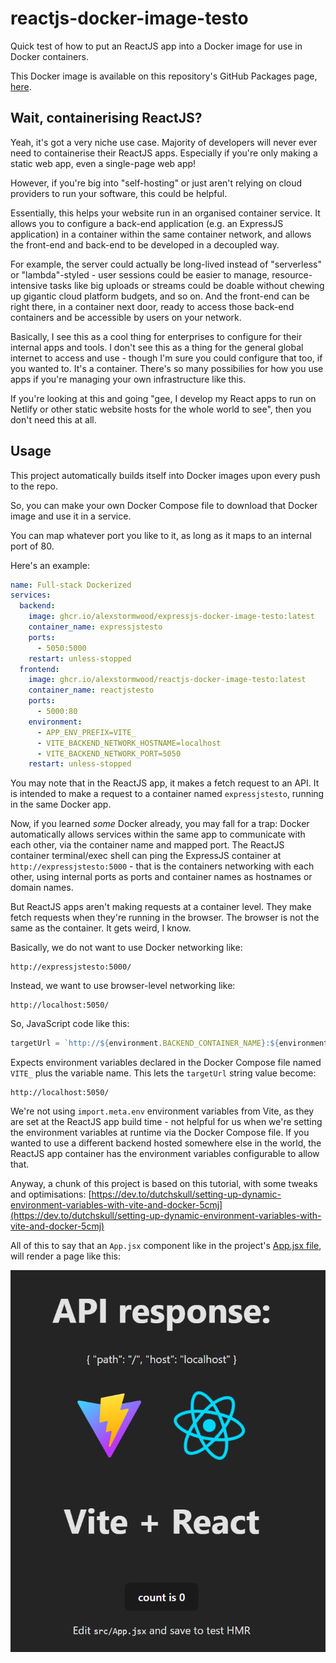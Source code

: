 # reactjs-docker-image-testo

Quick test of how to put an ReactJS app into a Docker image for use in Docker containers.

This Docker image is available on this repository's GitHub Packages page, [here](https://github.com/AlexStormwood/reactjs-docker-image-testo/pkgs/container/reactjs-docker-image-testo).

## Wait, containerising ReactJS?

Yeah, it's got a very niche use case. Majority of developers will never ever need to containerise their ReactJS apps. Especially if you're only making a static web app, even a single-page web app!

However, if you're big into "self-hosting" or just aren't relying on cloud providers to run your software, this could be helpful.

Essentially, this helps your website run in an organised container service. It allows you to configure a back-end application (e.g. an ExpressJS application) in a container within the same container network, and allows the front-end and back-end to be developed in a decoupled way.

For example, the server could actually be long-lived instead of "serverless" or "lambda"-styled - user sessions could be easier to manage, resource-intensive tasks like big uploads or streams could be doable without chewing up gigantic cloud platform budgets, and so on. And the front-end can be right there, in a container next door, ready to access those back-end containers and be accessible by users on your network.

Basically, I see this as a cool thing for enterprises to configure for their internal apps and tools. I don't see this as a thing for the general global internet to access and use - though I'm sure you could configure that too, if you wanted to. It's a container. There's so many possibilies for how you use apps if you're managing your own infrastructure like this.

If you're looking at this and going "gee, I develop my React apps to run on Netlify or other static website hosts for the whole world to see", then you don't need this at all.

## Usage

This project automatically builds itself into Docker images upon every push to the repo.

So, you can make your own Docker Compose file to download that Docker image and use it in a service.

You can map whatever port you like to it, as long as it maps to an internal port of 80.

Here's an example:

```yml
name: Full-stack Dockerized
services:
  backend:
    image: ghcr.io/alexstormwood/expressjs-docker-image-testo:latest
    container_name: expressjstesto
    ports:
      - 5050:5000
    restart: unless-stopped
  frontend:
    image: ghcr.io/alexstormwood/reactjs-docker-image-testo:latest
    container_name: reactjstesto
    ports:
      - 5000:80
    environment:
      - APP_ENV_PREFIX=VITE_
      - VITE_BACKEND_NETWORK_HOSTNAME=localhost
      - VITE_BACKEND_NETWORK_PORT=5050
    restart: unless-stopped
```

You may note that in the ReactJS app, it makes a fetch request to an API. It is intended to make a request to a container named `expressjstesto`, running in the same Docker app. 

Now, if you learned _some_ Docker already, you may fall for a trap: Docker automatically allows services within the same app to communicate with each other, via the container name and mapped port. The ReactJS container terminal/exec shell can ping the ExpressJS container at `http://expressjstesto:5000` - that is the containers networking with each other, using internal ports as ports and container names as hostnames or domain names.

But ReactJS apps aren't making requests at a container level. They make fetch requests when they're running in the browser. The browser is not the same as the container. It gets weird, I know.

Basically, we do not want to use Docker networking like:

```
http://expressjstesto:5000/
```

Instead, we want to use browser-level networking like:

```
http://localhost:5050/
```


So, JavaScript code like this:

```js
targetUrl = `http://${environment.BACKEND_CONTAINER_NAME}:${environment.BACKEND_CONTAINER_PORT}/`;
```

Expects environment variables declared in the Docker Compose file named `VITE_` plus the variable name. This lets the `targetUrl` string value become:

```
http://localhost:5050/
```

We're not using `import.meta.env` environment variables from Vite, as they are set at the ReactJS app build time - not helpful for us when we're setting the environment variables at runtime via the Docker Compose file. If you wanted to use a different backend hosted somewhere else in the world, the ReactJS app container has the environment variables configurable to allow that. 

Anyway, a chunk of this project is based on this tutorial, with some tweaks and optimisations: [https://dev.to/dutchskull/setting-up-dynamic-environment-variables-with-vite-and-docker-5cmj](https://dev.to/dutchskull/setting-up-dynamic-environment-variables-with-vite-and-docker-5cmj)


All of this to say that an `App.jsx` component like in the project's [App.jsx file](./src/App.jsx), will render a page like this:

![Vite React app showing a JSON response from an API.](./docs/ReactRendered.png)